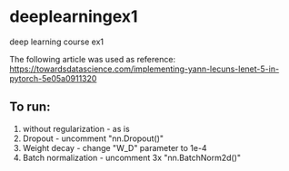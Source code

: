 # deeplearningex1
deep learning course ex1 

The following article was used as reference:
https://towardsdatascience.com/implementing-yann-lecuns-lenet-5-in-pytorch-5e05a0911320


## To run:
1) without regularization - as is
2) Dropout - uncomment "nn.Dropout()"
3) Weight decay - change "W_D" parameter to 1e-4
4) Batch normalization - uncomment 3x "nn.BatchNorm2d()"
